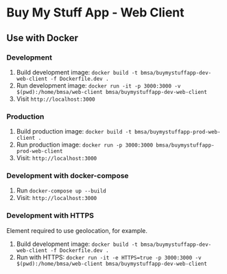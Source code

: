 # Buy My Stuff App - Web Client

## Use with Docker

### Development

1. Build development image: `docker build -t bmsa/buymystuffapp-dev-web-client -f Dockerfile.dev .`
2. Run development image: `docker run -it -p 3000:3000 -v $(pwd):/home/bmsa/web-client bmsa/buymystuffapp-dev-web-client`
3. Visit `http://localhost:3000`

### Production

1. Build production image: `docker build -t bmsa/buymystuffapp-prod-web-client .`
2. Run production image: `docker run -p 3000:3000 bmsa/buymystuffapp-prod-web-client`
3. Visit: `http://localhost:3000`

### Development with docker-compose

1. Run `docker-compose up --build`
2. Visit: `http://localhost:3000`

### Development with HTTPS

Element required to use geolocation, for example.

1. Build development image: `docker build -t bmsa/buymystuffapp-dev-web-client -f Dockerfile.dev .`
2. Run with HTTPS: `docker run -it -e HTTPS=true -p 3000:3000 -v $(pwd):/home/bmsa/web-client bmsa/buymystuffapp-dev-web-client`
